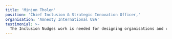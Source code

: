 ```yaml
---
title: 'Minjon Tholen'
position: 'Chief Inclusion & Strategic Innovation Officer,'
organisation: 'Amnesty International USA'
testimonial: >-
  The Inclusion Nudges work is needed for designing organisations and communities to be more inclusive from the get-go rather than as an overlay or afterthought.
---
```

